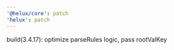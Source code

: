 ```yaml
---
'@helux/core': patch
'helux': patch
---
```


build(3.4.17): optimize parseRules logic, pass rootValKey
